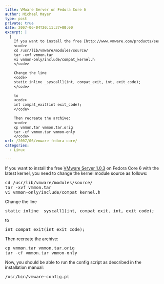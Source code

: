 ```yaml
---
title: VMware Server on Fedora Core 6
author: Michael Mayer
type: post
private: true
date: 2007-06-04T20:11:37+00:00
excerpt: |
  |
    If you want to install the free [http://www.vmware.com/products/server/ VMware Server 1.0.3] on Fedora Core 6 with the latest kernel, you need to change the kernel module source as follows:
    <code>
    cd /usr/lib/vmware/modules/source/
    tar -xvf vmmon.tar
    vi vmmon-only/include/compat_kernel.h
    </code>
    
    Change the line
    <code>
    static inline _syscall1(int, compat_exit, int, exit_code);
    </code>
    
    to
    <code>
    int compat_exit(int exit_code);
    </code>
    
    Then recreate the archive:
    <code>
    cp vmmon.tar vmmon.tar.orig
    tar -cf vmmon.tar vmmon-only
    </code>
url: /2007/06/vmware-fedora-core/
categories:
  - Linux

---
```

If you want to install the free [VMware Server 1.0.3][1] on Fedora Core 6 with the latest kernel, you need to change the kernel module source as follows:

<pre>cd /usr/lib/vmware/modules/source/
tar -xvf vmmon.tar
vi vmmon-only/include/compat_kernel.h</pre>

Change the line

<pre>static inline _syscall1(int, compat_exit, int, exit_code);</pre>

to

<pre>int compat_exit(int exit_code);</pre>

Then recreate the archive:

<pre>cp vmmon.tar vmmon.tar.orig
tar -cf vmmon.tar vmmon-only</pre>

Now, you should be able to run the config script as described in the installation manual:

<pre>/usr/bin/vmware-config.pl</pre>

 [1]: http://www.vmware.com/products/server/